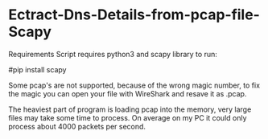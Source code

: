 # Ectract-Dns-Details-from-pcap-file-Scapy
Requirements
Script requires python3 and scapy library to run:

#pip install scapy

Some pcap's are not supported, because of the wrong magic number, to fix the magic you can open your file with WireShark and resave it as .pcap.

The heaviest part of program is loading pcap into the memory, very large files may take some time to process. On average on my PC it could only process about 4000 packets per second.
